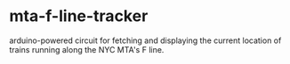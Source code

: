 # mta-f-line-tracker
arduino-powered circuit for fetching and displaying the current location of trains running along the NYC MTA's F line.
